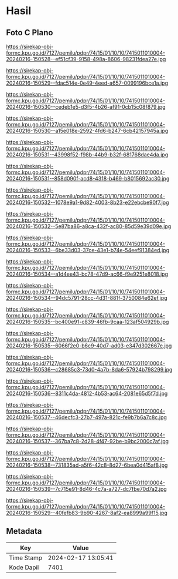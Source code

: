 # Hasil

## Foto C Plano

https://sirekap-obj-formc.kpu.go.id/7127/pemilu/pdpr/74/15/01/10/10/7415011010004-20240216-150528--ef51cf39-9158-498a-8606-98231fdea27e.jpg

https://sirekap-obj-formc.kpu.go.id/7127/pemilu/pdpr/74/15/01/10/10/7415011010004-20240216-150529--fdac514e-0e49-4eed-a657-0099196bce1a.jpg

https://sirekap-obj-formc.kpu.go.id/7127/pemilu/pdpr/74/15/01/10/10/7415011010004-20240216-150530--cedeb1e5-d3f5-4b26-af91-0cb15c08f879.jpg

https://sirekap-obj-formc.kpu.go.id/7127/pemilu/pdpr/74/15/01/10/10/7415011010004-20240216-150530--a15e018e-2592-4fd6-b247-6cb42157945a.jpg

https://sirekap-obj-formc.kpu.go.id/7127/pemilu/pdpr/74/15/01/10/10/7415011010004-20240216-150531--43998f52-f98b-44b9-b32f-681768dae4da.jpg

https://sirekap-obj-formc.kpu.go.id/7127/pemilu/pdpr/74/15/01/10/10/7415011010004-20240216-150531--858d090f-acd8-4318-b469-b8015692ac30.jpg

https://sirekap-obj-formc.kpu.go.id/7127/pemilu/pdpr/74/15/01/10/10/7415011010004-20240216-150532--1078e9a1-9d82-4003-8b23-e22ebcbe90f7.jpg

https://sirekap-obj-formc.kpu.go.id/7127/pemilu/pdpr/74/15/01/10/10/7415011010004-20240216-150532--5e87ba86-a8ca-432f-ac80-85d59e39d09e.jpg

https://sirekap-obj-formc.kpu.go.id/7127/pemilu/pdpr/74/15/01/10/10/7415011010004-20240216-150533--6be33d03-37ce-43e1-b74e-54eef91384ed.jpg

https://sirekap-obj-formc.kpu.go.id/7127/pemilu/pdpr/74/15/01/10/10/7415011010004-20240216-150534--a1d4ee43-bc78-47d9-ac66-f9e9251e8018.jpg

https://sirekap-obj-formc.kpu.go.id/7127/pemilu/pdpr/74/15/01/10/10/7415011010004-20240216-150534--94dc5791-28cc-4d31-881f-3750084e62ef.jpg

https://sirekap-obj-formc.kpu.go.id/7127/pemilu/pdpr/74/15/01/10/10/7415011010004-20240216-150535--bc400e91-c839-46fb-9caa-123af504929b.jpg

https://sirekap-obj-formc.kpu.go.id/7127/pemilu/pdpr/74/15/01/10/10/7415011010004-20240216-150535--6066f2e0-b6c9-40d7-ad03-e347d302667e.jpg

https://sirekap-obj-formc.kpu.go.id/7127/pemilu/pdpr/74/15/01/10/10/7415011010004-20240216-150536--c28685c3-73d0-4a7b-8da6-57924b798299.jpg

https://sirekap-obj-formc.kpu.go.id/7127/pemilu/pdpr/74/15/01/10/10/7415011010004-20240216-150536--8311c4da-4812-4b53-ac64-2081e65d5f7d.jpg

https://sirekap-obj-formc.kpu.go.id/7127/pemilu/pdpr/74/15/01/10/10/7415011010004-20240216-150537--46decfc3-27b7-497a-821c-fe9b7b6a7c8c.jpg

https://sirekap-obj-formc.kpu.go.id/7127/pemilu/pdpr/74/15/01/10/10/7415011010004-20240216-150537--367ba7c8-2d28-4f47-92be-b9bc2000c7af.jpg

https://sirekap-obj-formc.kpu.go.id/7127/pemilu/pdpr/74/15/01/10/10/7415011010004-20240216-150538--731835ad-a5f6-42c8-8d27-6bea0d415af8.jpg

https://sirekap-obj-formc.kpu.go.id/7127/pemilu/pdpr/74/15/01/10/10/7415011010004-20240216-150539--7c715e91-8d46-4c7a-a727-dc7fbe70d7a2.jpg

https://sirekap-obj-formc.kpu.go.id/7127/pemilu/pdpr/74/15/01/10/10/7415011010004-20240216-150529--40fefb83-9b90-4267-8af2-ea8999a99f15.jpg


## Metadata

| Key        | Value               |
| ---------- | ------------------- |
| Time Stamp | 2024-02-17 13:05:41 |
| Kode Dapil | 7401                |



